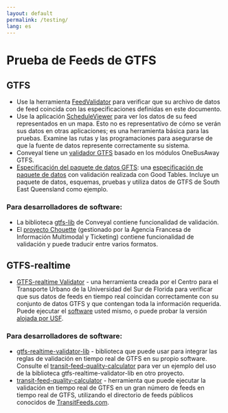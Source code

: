 ```yaml
---
layout: default
permalink: /testing/
lang: es
---
```

# Prueba de Feeds de GTFS

## GTFS

* Use la herramienta [FeedValidator](https://github.com/google/transitfeed/wiki/FeedValidator) para verificar que su archivo de datos de feed coincida con las especificaciones definidas en este documento.
* Use la aplicación [ScheduleViewer](https://github.com/google/transitfeed/wiki/ScheduleViewer) para ver los datos de su feed representados en un mapa. Esto no es representativo de cómo se verán sus datos en otras aplicaciones; es una herramienta básica para las pruebas. Examine las rutas y las programaciones para asegurarse de que la fuente de datos represente correctamente su sistema.
* Conveyal tiene un [validador GTFS](https://github.com/conveyal/gtfs-validator) basado en los módulos OneBusAway GTFS.
* [Especificación del paquete de datos GFTS](https://github.com/Stephen-Gates/GTFS): una [especificación de paquete de datos](https://frictionlessdata.io/specs/data-package/) con validación realizada con Good Tables. Incluye un paquete de datos, esquemas, pruebas y utiliza datos de GTFS de South East Queensland como ejemplo.

### Para desarrolladores de software:

* La biblioteca [gtfs-lib](https://github.com/conveyal/gtfs-lib) de Conveyal contiene funcionalidad de validación.
* El [proyecto Chouette](https://github.com/afimb/chouette) (gestionado por la Agencia Francesa de Información Multimodal y Ticketing) contiene funcionalidad de validación y puede traducir entre varios formatos.

## GTFS-realtime

* [GTFS-realtime Validator](https://github.com/CUTR-at-USF/gtfs-realtime-validator) - una herramienta creada por el Centro para el Transporte Urbano de la Universidad del Sur de Florida para verificar que sus datos de feeds en tiempo real coincidan correctamente con su conjunto de datos GTFS y que contengan toda la información requerida.  Puede ejecutar el [software](https://github.com/CUTR-at-USF/gtfs-realtime-validator#quick-start---run-it-yourself) usted mismo, o puede probar la versión [alojada por USF](http://transittools.forest.usf.edu/).

### Para desarrolladores de software:

* [gtfs-realtime-validator-lib](https://github.com/CUTR-at-USF/gtfs-realtime-validator/tree/master/gtfs-realtime-validator-lib) - biblioteca que puede usar para integrar las reglas de validación en tiempo real de GTFS en su propio software. Consulte el [transit-feed-quality-calculator](https://github.com/CUTR-at-USF/transit-feed-quality-calculator) para ver un ejemplo del uso de la biblioteca gtfs-realtime-validator-lib en otro proyecto.
* [transit-feed-quality-calculator](https://github.com/CUTR-at-USF/transit-feed-quality-calculator) - herramienta que puede ejecutar la validación en tiempo real de GTFS en un gran número de feeds en tiempo real de GTFS, utilizando el directorio de feeds públicos conocidos de [TransitFeeds.com](http://transitfeeds.com/).
